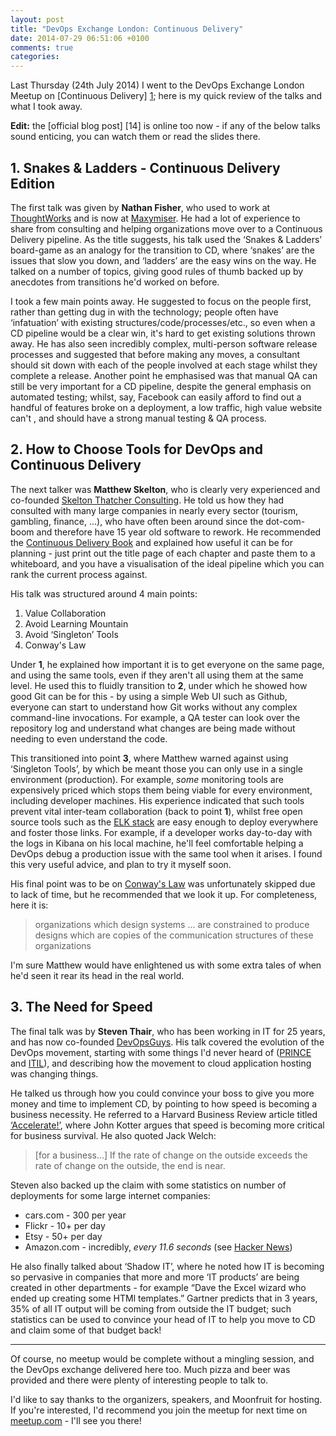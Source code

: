 ```yaml
---
layout: post
title: "DevOps Exchange London: Continuous Delivery"
date: 2014-07-29 06:51:06 +0100
comments: true
categories:
---
```


Last Thursday (24th July 2014) I went to the DevOps Exchange London Meetup on
[Continuous Delivery] [1]; here is my quick review of the talks and what I
took away.

**Edit:** the [official blog post] [14] is online too now - if any of the below
talks sound enticing, you can watch them or read the slides there.


## 1. Snakes & Ladders - Continuous Delivery Edition

The first talk was given by **Nathan Fisher**, who used to work at
[ThoughtWorks][2] and is now at [Maxymiser][3]. He had a lot of experience to
share from consulting and helping organizations move over to a Continuous
Delivery pipeline.
As the title suggests, his talk used the ‘Snakes & Ladders’ board-game as an
analogy for the transition to CD, where ‘snakes’ are the issues that slow you
down, and ‘ladders’ are the easy wins on the way.
He talked on a number of topics, giving good rules of thumb backed up by
anecdotes from transitions he'd worked on before.

I took a few main points away. He suggested to focus on the people
first, rather than getting dug in with the technology; people often have
‘infatuation’ with existing structures/code/processes/etc., so even when a CD
pipeline would be a clear win, it's hard to get existing solutions thrown away.
He has also seen incredibly complex, multi-person software release processes
and suggested that before making any moves, a consultant should sit down with
each of the people involved at each stage whilst they complete a release.
Another point he emphasised was that manual QA can still be very important
for a CD pipeline, despite the general emphasis on automated testing;
whilst, say, Facebook can easily afford to find out a handful of features broke
on a deployment, a low traffic, high value website can't , and should have a
strong manual testing & QA process.

## 2. How to Choose Tools for DevOps and Continuous Delivery

The next talker was **Matthew Skelton**, who is clearly very experienced and
co-founded [Skelton Thatcher Consulting][4].
He told us how they had consulted with many large companies in nearly every
sector (tourism, gambling, finance, ...),
who have often been around since the dot-com-boom and therefore have 15 year
old software to rework.
He recommended the [Continuous Delivery Book][5] and explained how useful it
can be for planning - just print out the title page of each chapter and paste
them to a whiteboard, and you have a visualisation of the ideal pipeline which
you can rank the current process against.

His talk was structured around 4 main points:

1. Value Collaboration
2. Avoid Learning Mountain
3. Avoid ‘Singleton’ Tools
4. Conway's Law

Under **1**, he explained how important it is to get everyone on the same page,
and using the same tools, even if they aren't all using them at the same level.
He used this to fluidly transition to **2**, under which he showed how good
Git can be for this - by using a simple Web UI such as Github, everyone can
start to understand how Git works without any complex command-line invocations.
For example, a QA tester can look over the repository log and understand what
changes are being made without needing to even understand the code.

This transitioned into point **3**, where Matthew warned against using
‘Singleton Tools’, by which be meant those you can only use in a single
environment (production).
For example, *some* monitoring tools are expensively priced which stops them
being viable for every environment, including developer machines.
His experience indicated that such tools prevent vital inter-team collaboration
(back to point **1**),
whilst free open source tools such as the [ELK stack][6] are easy enough to
deploy everywhere and foster those links.
For example, if a developer works day-to-day with the logs in Kibana on his
local machine,
he'll feel comfortable helping a DevOps debug a production issue with the same
tool when it arises.
I found this very useful advice, and plan to try it myself soon.

His final point was to be on [Conway's Law][7] was unfortunately skipped due to
lack of time, but he recommended that we look it up.
For completeness, here it is:

> organizations which design systems ... are constrained to produce designs
> which are copies of the communication structures of these organizations

I'm sure Matthew would have enlightened us with some extra tales of when he'd
seen it rear its head in the real world.

## 3. The Need for Speed

The final talk was by **Steven Thair**, who has been working in IT for 25
years, and has now co-founded [DevOpsGuys][8].
His talk covered the evolution of the DevOps movement, starting with some
things I'd never heard of ([PRINCE][9] and [ITIL][10]), and describing how the
movement to cloud application hosting was changing things.

He talked us through how you could convince your boss to give you more money
and time to implement CD, by pointing to how speed is becoming a business
necessity.
He referred to a Harvard Business Review article titled [‘Accelerate!’][11],
where John Kotter argues that speed is becoming more critical for business
survival.
He also quoted Jack Welch:

> [for a business...] If the rate of change on the outside exceeds the rate of
> change on the outside, the end is near.

Steven also backed up the claim with some statistics on number of deployments
for some large internet companies:

* cars.com - 300 per year
* Flickr - 10+ per day
* Etsy - 50+ per day
* Amazon.com - incredibly, *every 11.6 seconds* (see [Hacker News][12])

He also finally talked about ‘Shadow IT’, where he noted how IT is becoming so
pervasive in companies that more and more ‘IT products’ are being created in
other departments - for example “Dave the Excel wizard who ended up creating
some HTMl templates.”
Gartner predicts that in 3 years, 35% of all IT output will be coming from outside the IT budget;
such statistics can be used to convince your head of IT to help you move to CD
and claim some of that budget back!

---

Of course, no meetup would be complete without a mingling session, and the
DevOps exchange delivered here too. Much pizza and beer was provided and there
were plenty of interesting people to talk to.

I'd like to say thanks to the organizers, speakers, and Moonfruit for hosting.
If you're interested, I'd recommend you join the meetup for next time on
[meetup.com][13] - I'll see you there!



[1]: http://www.meetup.com/DevOps-Exchange-London/events/194288152/
[2]: http://www.thoughtworks.com/
[3]: http://www.maxymiser.com/
[4]: http://skeltonthatcher.com/
[5]: http://www.amazon.co.uk/Continuous-Delivery-Deployment-Automation-Addison-Wesley/dp/0321601912
[6]: http://www.elasticsearch.org/overview/
[7]: https://en.wikipedia.org/wiki/Conway%27s_law
[8]: http://www.devopsguys.com/
[9]: https://en.wikipedia.org/wiki/PRINCE2
[10]: https://en.wikipedia.org/wiki/Information_Technology_Infrastructure_Library
[11]: http://hbr.org/2012/11/accelerate
[12]: https://news.ycombinator.com/item?id=2971521
[13]: http://www.meetup.com/DevOps-Exchange-London/
